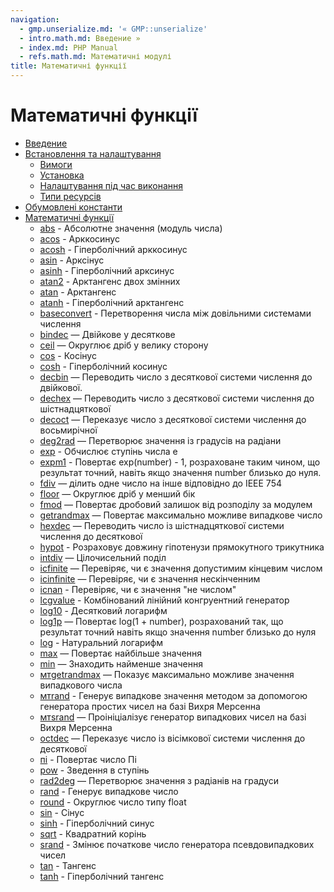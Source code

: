 ```yaml
---
navigation:
  - gmp.unserialize.md: '« GMP::unserialize'
  - intro.math.md: Введение »
  - index.md: PHP Manual
  - refs.math.md: Математичні модулі
title: Математичні функції
---
```

# Математичні функції

-   [Введение](intro.math.md)
-   [Встановлення та налаштування](math.setup.md)
    -   [Вимоги](math.requirements.md)
    -   [Установка](math.installation.md)
    -   [Налаштування під час виконання](math.configuration.md)
    -   [Типи ресурсів](math.resources.md)
-   [Обумовлені константи](math.constants.md)
-   [Математичні функції](ref.math.md)
    -   [abs](function.abs.md) - Абсолютне значення (модуль числа)
    -   [acos](function.acos.md) - Арккосинус
    -   [acosh](function.acosh.md) - Гіперболічний арккосинус
    -   [asin](function.asin.md) - Арксінус
    -   [asinh](function.asinh.md) - Гіперболічний арксинус
    -   [atan2](function.atan2.md) - Арктангенс двох змінних
    -   [atan](function.atan.md) - Арктангенс
    -   [atanh](function.atanh.md) - Гіперболічний арктангенс
    -   [baseconvert](function.base-convert.md) - Перетворення числа між довільними системами числення
    -   [bindec](function.bindec.md) — Двійкове у десяткове
    -   [ceil](function.ceil.md) — Округлює дріб у велику сторону
    -   [cos](function.cos.md) - Косінус
    -   [cosh](function.cosh.md) - Гіперболічний косинус
    -   [decbin](function.decbin.md) — Переводить число з десяткової системи числення до двійкової.
    -   [dechex](function.dechex.md) — Переводить число з десяткової системи числення до шістнадцяткової
    -   [decoct](function.decoct.md) — Переказує число з десяткової системи числення до восьмирічної
    -   [deg2rad](function.deg2rad.md) — Перетворює значення із градусів на радіани
    -   [exp](function.exp.md) - Обчислює ступінь числа e
    -   [expm1](function.expm1.md) - Повертає exp(number) - 1, розраховане таким чином, що результат точний, навіть якщо значення number близько до нуля.
    -   [fdiv](function.fdiv.md) — ділить одне число на інше відповідно до IEEE 754
    -   [floor](function.floor.md) — Округлює дріб у менший бік
    -   [fmod](function.fmod.md) — Повертає дробовий залишок від розподілу за модулем
    -   [getrandmax](function.getrandmax.md) — Повертає максимально можливе випадкове число
    -   [hexdec](function.hexdec.md) — Переводить число із шістнадцяткової системи числення до десяткової
    -   [hypot](function.hypot.md) - Розраховує довжину гіпотенузи прямокутного трикутника
    -   [intdiv](function.intdiv.md) — Цілочисельний поділ
    -   [ісfinite](function.is-finite.md) — Перевіряє, чи є значення допустимим кінцевим числом
    -   [ісinfinite](function.is-infinite.md) — Перевіряє, чи є значення нескінченним
    -   [ісnan](function.is-nan.md) - Перевіряє, чи є значення "не числом"
    -   [lcgvalue](function.lcg-value.md) - Комбінований лінійний конгруентний генератор
    -   [log10](function.log10.md) - Десятковий логарифм
    -   [log1p](function.log1p.md) — Повертає log(1 + number), розрахований так, що результат точний навіть якщо значення number близько до нуля
    -   [log](function.log.md) - Натуральний логарифм
    -   [max](function.max.md) — Повертає найбільше значення
    -   [min](function.min.md) — Знаходить найменше значення
    -   [мтgetrandmax](function.mt-getrandmax.md) — Показує максимально можливе значення випадкового числа
    -   [мтrand](function.mt-rand.md) - Генерує випадкове значення методом за допомогою генератора простих чисел на базі Вихря Мерсенна
    -   [мтsrand](function.mt-srand.md) — Проініціалізує генератор випадкових чисел на базі Вихря Мерсенна
    -   [octdec](function.octdec.md) — Переказує число із вісімкової системи числення до десяткової
    -   [пі](function.pi.md) - Повертає число Пі
    -   [pow](function.pow.md) - Зведення в ступінь
    -   [rad2deg](function.rad2deg.md) — Перетворює значення з радіанів на градуси
    -   [rand](function.rand.md) - Генерує випадкове число
    -   [round](function.round.md) - Округлює число типу float
    -   [sin](function.sin.md) - Сінус
    -   [sinh](function.sinh.md) - Гіперболічний синус
    -   [sqrt](function.sqrt.md) - Квадратний корінь
    -   [srand](function.srand.md) - Змінює початкове число генератора псевдовипадкових чисел
    -   [tan](function.tan.md) - Тангенс
    -   [tanh](function.tanh.md) - Гіперболічний тангенс
